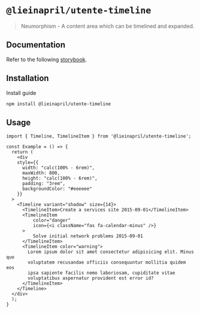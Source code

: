 # `@lieinapril/utente-timeline`

> Neumorphism - A content area which can be timelined and expanded.

## Documentation

Refer to the following [storybook](https://lordono.github.io/utente/).

## Installation

Install guide

```bash
npm install @lieinapril/utente-timeline
```

## Usage

```JSX
import { Timeline, TimelineItem } from '@lieinapril/utente-timeline';

const Example = () => {
  return (
    <div
    style={{
      width: "calc(100% - 6rem)",
      maxWidth: 800,
      height: "calc(100% - 6rem)",
      padding: "3rem",
      backgroundColor: "#eeeeee"
    }}
  >
    <Timeline variant="shadow" size={14}>
      <TimelineItem>Create a services site 2015-09-01</TimelineItem>
      <TimelineItem
          color="danger"
          icon={<i className="fas fa-calendar-minus" />}
      >
          Solve initial network problems 2015-09-01
      </TimelineItem>
      <TimelineItem color="warning">
        Lorem ipsum dolor sit amet consectetur adipisicing elit. Minus quo
        voluptatem recusandae officiis consequuntur mollitia quidem eos
        ipsa sapiente facilis nemo laboriosam, cupiditate vitae
        voluptatibus aspernatur provident est error id?
      </TimelineItem>
    </Timeline>
  </div>
  );
}
```
